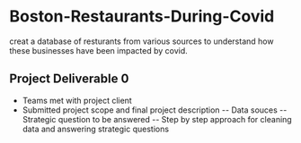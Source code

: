 # Boston-Restaurants-During-Covid
creat a database of resturants from various sources to understand how these businesses have been impacted by covid.

## Project Deliverable 0
- Teams met with project client
- Submitted project scope and  final project description
  -- Data souces
  -- Strategic question to be answered
  -- Step by step approach for cleaning data and answering strategic questions
